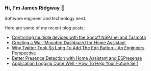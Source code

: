 ### Hi, I'm James Ridgway 👋
Software engineer and technology nerd.

Here are some of my recent blog posts:
  * [Controlling multiple devices with the Sonoff NSPanel and Tasmota](https://www.jamesridgway.co.uk/controlling-multiple-devices-with-the-sonoff-snpanel-and-tasmota/)
  * [Creating a Wall-Mounted Dashboard for Home Assistant](https://www.jamesridgway.co.uk/creating-a-wall-mounted-dashboard-for-home-assistant/)
  * [Why Twitter Took So Long To Add The Edit Button - An Engineers Perspective](https://www.jamesridgway.co.uk/why-twitter-took-so-long-to-add-the-edit-button-an-engineers-perspective/)
  * [Better Presence Detection with Home Assistant and ESPresense](https://www.jamesridgway.co.uk/better-presence-detection-with-home-assistant-and-espresense/)
  * [Application Logging Done Well - How To Help Your Future Self](https://www.jamesridgway.co.uk/application-logging-done-well-how-to-help-your-future-self/)
